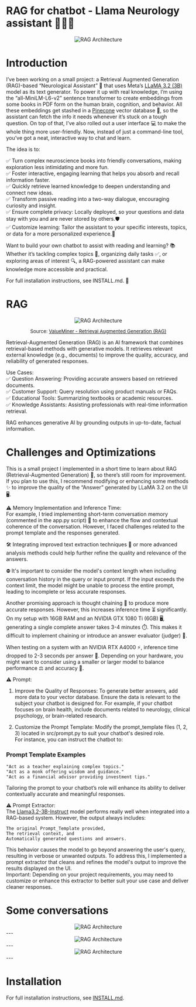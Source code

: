 # RAG for chatbot - Llama Neurology assistant 🦙🧠💬

<div align="center">
    <img src="./static/images/top.PNG" alt="RAG Architecture" />
</div>

# Introduction

I’ve been working on a small project: a Retrieval Augmented Generation (RAG)-based “Neurological Assistant” 🧠 that uses Meta’s [LLaMA 3.2 (3B)](https://ai.meta.com/blog/llama-3-2-connect-2024-vision-edge-mobile-devices/) model as its text generator. To power it up with real knowledge, I’m using the “all-MiniLM-L6-v2” sentence transformer to create embeddings from some books in PDF form on the human brain, cognition, and behavior. All these embeddings get stashed in a [Pinecone](https://www.pinecone.io/) vector database 🌲, so the assistant can fetch the info it needs whenever it’s stuck on a tough question. On top of that, I’ve also rolled out a user interface 💻 to make the whole thing more user-friendly. Now, instead of just a command-line tool, you’ve got a neat, interactive way to chat and learn.

The idea is to:  

✅ Turn complex neuroscience books into friendly conversations, making exploration less intimidating and more fun.  
✅ Foster interactive, engaging learning that helps you absorb and recall information faster.  
✅ Quickly retrieve learned knowledge to deepen understanding and connect new ideas.  
✅ Transform passive reading into a two-way dialogue, encouraging curiosity and insight.  
✅ Ensure complete privacy: Locally deployed, so your questions and data stay with you and are never stored by others.🛡️  
✅ Customize learning: Tailor the assistant to your specific interests, topics, or data for a more personalized experience.🎯  

Want to build your own chatbot to assist with reading and learning? 📚
Whether it’s tackling complex topics 🧠, organizing daily tasks ✅, or exploring areas of interest 🔍, a RAG-powered assistant can make knowledge more accessible and practical.

For full installation instructions, see INSTALL.md. 🚀



# RAG

<div align="center">
    <img src="./static/images/RAG.PNG" alt="RAG Architecture" title="RAG Architecture Diagram" />
    <p style="font-size: small;">Source: <a href="https://valueminer.eu/de/retrieval-augmented-generation-rag" target="_blank">ValueMiner - Retrieval Augmented Generation (RAG)</a></p>
</div>

Retrieval-Augmented Generation (RAG) is an AI framework that combines retrieval-based methods with generative models. It retrieves relevant external knowledge (e.g., documents) to improve the quality, accuracy, and reliability of generated responses.

Use Cases:  
    ✅ Question Answering: Providing accurate answers based on retrieved documents.  
    ✅ Customer Support: Query resolution using product manuals or FAQs.  
    ✅ Educational Tools: Summarizing textbooks or academic resources.  
    ✅ Knowledge Assistants: Assisting professionals with real-time information retrieval.  

RAG enhances generative AI by grounding outputs in up-to-date, factual information.



# Challenges and Optimizations

This is a small project I implemented in a short time to learn about RAG (Retrieval-Augmented Generation) 🧠, so there’s still room for improvement. If you plan to use this, I recommend modifying or enhancing some methods ✨ to improve the quality of the “Answer” generated by LLaMA 3.2 on the UI 🖥️.  

⚠️ Memory Implementation and Inference Time:  
For example, I tried implementing short-term conversation memory (commented in the app.py script) 💬 to enhance the flow and contextual coherence of the conversation. However, I faced challenges related to the prompt template and the responses generated.

🛠️ Integrating improved text extraction techniques 📄 or more advanced analysis methods could help further refine the quality and relevance of the answers.

⛔ It's important to consider the model's context length when including conversation history in the query or input prompt. If the input exceeds the context limit, the model might be unable to process the entire prompt, leading to incomplete or less accurate responses.

Another promising approach is thought chaining 🔗 to produce more accurate responses. However, this increases inference time ⏳ significantly. On my setup with 16GB RAM and an NVIDIA GTX 1080 Ti (6GB) 🖥️, generating a single complete answer takes 3-4 minutes ⏱️. This makes it difficult to implement chaining or introduce an answer evaluator (judger) 🧐.

When testing on a system with an NVIDIA RTX A4000 ⚡, inference time dropped to 2-3 seconds per answer 🚀. Depending on your hardware, you might want to consider using a smaller or larger model to balance performance ⚖️ and accuracy 🎯.
 

⚠️ Prompt:  
1. Improve the Quality of Responses: To generate better answers, add more data to your vector database. Ensure the data is relevant to the subject your chatbot is designed for. For example, if your chatbot focuses on brain health, include documents related to neurology, clinical psychology, or brain-related research.

2. Customize the Prompt Template: Modify the prompt_template files (1, 2, 3) located in src/prompt.py to suit your chatbot's desired role.  
For instance, you can instruct the chatbot to:
### Prompt Template Examples

    "Act as a teacher explaining complex topics."  
    "Act as a monk offering wisdom and guidance."  
    "Act as a financial advisor providing investment tips."  

Tailoring the prompt to your chatbot’s role will enhance its ability to deliver contextually accurate and meaningful responses.

⚠️ Prompt Extractor:  
The [Llama3.2-3B-Instruct](https://huggingface.co/meta-llama/Llama-3.2-3B-Instruct) model performs really well when integrated into a RAG-based system. However, the output always includes:  

    The original Prompt_Template provided,
    The retrieval context, and
    Automatically generated questions and answers.

This behavior causes the model to go beyond answering the user's query, resulting in verbose or unwanted outputs. To address this, I implemented a prompt extractor that cleans and refines the model's output to improve the results displayed on the UI.  
Important: Depending on your project requirements, you may need to customize or enhance this extractor to better suit your use case and deliver cleaner responses.  



# Some conversations

<div align="center">
    <img src="./static/images/2.PNG" alt="RAG Architecture" />
</div>
---

<div align="center">
    <img src="./static/images/3.PNG" alt="RAG Architecture" />
</div>
---

<div align="center">
    <img src="./static/images/5.PNG" alt="RAG Architecture" />
</div>
---



# Installation

For full installation instructions, see [INSTALL.md](INSTALL.md).

